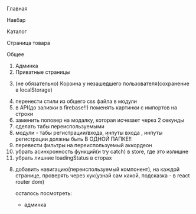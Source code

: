 Главная

<!-- 1. Тени карточкек на главной -->
   <!-- 2. Анимация "Ближайшие мероприятия" -->
   <!-- 3. Курсор pointer при наведении - "Больше интересной информации" -->

<!-- 2. Футер -->
   <!-- 5. Решить вопрос с сохранением позиции скролла -->
   <!-- 5. Лоадер по центру экрана -->

Навбар

<!-- 1. Сохранение телефона -->
<!-- 2. Поиск -->

Каталог

<!-- 1. При открытии подкатегории открывать категорию в аккордеоне -->

<!-- 2. При изменении пагинации - скролл вверх -->

Страница товара

<!-- 1. карусель -->

Общее

1. Админка
2. Приватные страницы
<!-- 3. Страница пользователя -->
3. (не обязательно) Корзина у незашедшего пользователя(сохранение в localStorage)
<!-- 5. поменять название редюсера filter на products -->
4. перенести стили из общего css файла в модули
5. в API(до заливки в firebase!!) поменять картинки с импортов на строки
6. заменить поповер на модалку, которая исчезает через 2 секунды
7. сделать табы переиспользуемыми
8. модули - табы регистрации/входа, инпуты входа , инпуты регистрации должны быть В ОДНОЙ ПАПКЕ!!
9. перевести фильтры на переиспользуемый аккордеон
10. убрать асинхронность функций(и try catch) в store, где это излишне
11. убрать лишние loadingStatus в сторах
<!-- 5. баг в поиске(сначала показываются все карточки) -->

<!-- 6. баг в корзине(большая сумма - перенос строки нужно убрать) -->
<!-- 6. если нет картинок в карточке товара - выводить дефолтную картинку -->
<!-- 7. в карточке товара если картинок меньше 4 у вертикального слайдер убрать кнопки и у горизонтального если картинка одна -->

8. добавить навигацию(переиспользуемый компонент), на каждой странице, проверять через хук(узнай сам какой, подсказка - в react router dom)
   <!-- 10. у всех кнопок сделать прозрачный фон вместо серого -->
   <!-- 9. в поиске показывать результат и по одной букве -->
   <!-- 9. поднимать на определенную высоту при выборе категории и в навбаре или футере -->
   <!-- 12. ВЕЗДЕ убрать svg из кода в отдельное место -->

   осталось посмотреть:

   - админка
